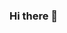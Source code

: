 ### Hi there 👋

<!--
**davidsantiagoangel/davidsantiagoangel** is a ✨ _special_ ✨ repository because its `README.md` (this file) appears on your GitHub profile.

Here are some ideas to get you started:

- 🔭 I’m currently working on un repositorio
- 🌱 I’m currently learning a ultilizar github
- 📫 How to reach me: por via gmail
- 😄 Pronouns: Angel
- ⚡ Fun fact: ...
-->
